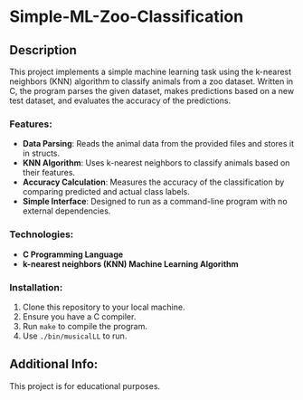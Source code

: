 # Simple-ML-Zoo-Classification

## Description
This project implements a simple machine learning task using the k-nearest neighbors (KNN) algorithm to classify animals from a zoo dataset. Written in C, the program parses the given dataset, makes predictions based on a new test dataset, and evaluates the accuracy of the predictions.

### Features:
- **Data Parsing**: Reads the animal data from the provided files and stores it in structs.
- **KNN Algorithm**: Uses k-nearest neighbors to classify animals based on their features.
- **Accuracy Calculation**: Measures the accuracy of the classification by comparing predicted and actual class labels.
- **Simple Interface**: Designed to run as a command-line program with no external dependencies.

### Technologies:
- **C Programming Language**
- **k-nearest neighbors (KNN) Machine Learning Algorithm**

### Installation:
1. Clone this repository to your local machine.
2. Ensure you have a C compiler.
3. Run `make` to compile the program.
4. Use `./bin/musicalLL` to run.

## Additional Info:
This project is for educational purposes.
